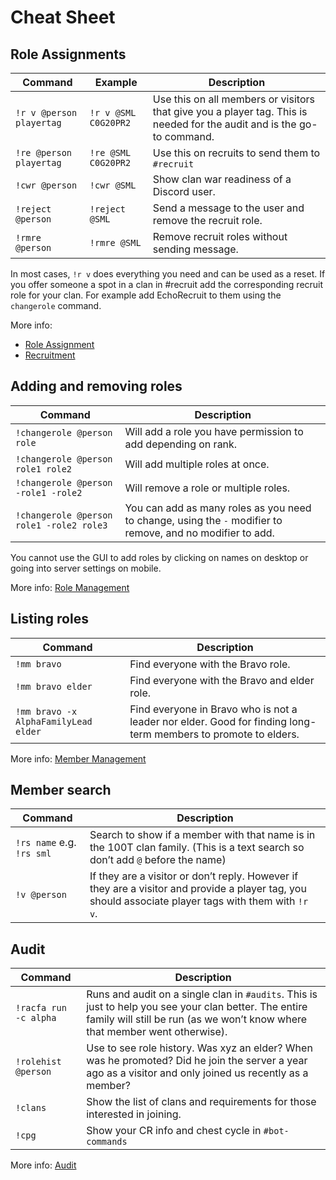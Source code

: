 # Cheat Sheet

## Role Assignments

| Command | Example | Description
| --- | --- | ---
| `!r v @person playertag` | `!r v @SML C0G20PR2` | Use this on all members or visitors that give you a player tag. This is needed for the audit and is the go-to command.
| `!re @person playertag` | `!re @SML C0G20PR2` | Use this on recruits to send them to `#recruit`
| `!cwr @person` | `!cwr @SML` | Show clan war readiness of a Discord user.
| `!reject @person` | `!reject @SML` | Send a message to the user and remove the recruit role.
| `!rmre @person` | `!rmre @SML` | Remove recruit roles without sending message.

In most cases,  `!r v` does everything you need and can be used as a reset.
If you offer someone a spot in a clan in #recruit add the corresponding recruit role for your clan. For example add EchoRecruit to them using the `changerole` command.

More info:
- [Role Assignment](leader/new-user)
- [Recruitment](leader/recruit)

## Adding and removing roles

| Command | Description
| --- | ---
| `!changerole @person role` | Will add a role you have permission to add depending on rank.
| `!changerole @person role1 role2` | Will add multiple roles at once.
| `!changerole @person -role1 -role2` | Will remove a role or multiple roles.
| `!changerole @person role1 -role2 role3` | You can add as many roles as you need to change, using the `-` modifier to remove, and no modifier to add.

You cannot use the GUI to add roles by clicking on names on desktop or going into server settings on mobile.

More info: [Role Management](leader/manage-roles)

## Listing roles

| Command | Description
| --- | ---
| `!mm bravo` | Find everyone with the Bravo role.
| `!mm bravo elder` | Find everyone with the Bravo and elder role.
| `!mm bravo -x AlphaFamilyLead elder` | Find everyone in Bravo who is not a leader nor elder. Good for finding long-term members to promote to elders.

More info: [Member Management](leader/manage-members)

## Member search

| Command | Description
| --- | ---
| `!rs name` e.g. `!rs sml` | Search to show if a member with that name is in the 100T clan family. (This is a text search so don’t add `@` before the name)
| `!v @person` | If they are a visitor or don’t reply. However if they are a visitor and provide a player tag, you should associate player tags with them with `!r v`.

## Audit

| Command | Description
| --- | ---
| `!racfa run -c alpha` | Runs and audit on a single clan in `#audits`. This is just to help you see your clan better. The entire family will still be run (as we won’t know where that member went otherwise).
| `!rolehist @person` | Use to see role history. Was xyz an elder? When was he promoted? Did he join the server a year ago as a visitor and only joined us recently as a member?
| `!clans` | Show the list of clans and requirements for those interested in joining.
| `!cpg `| Show your CR info and chest cycle in `#bot-commands`

More info: [Audit](leader/audit)
